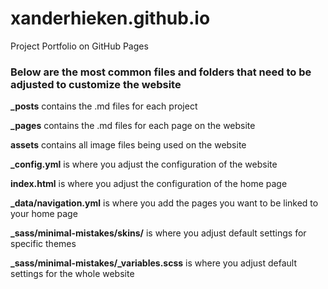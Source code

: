 # xanderhieken.github.io
Project Portfolio on GitHub Pages

### Below are the most common files and folders that need to be adjusted to customize the website
**_posts** contains the .md files for each project

**_pages** contains the .md files for each page on the website

**assets** contains all image files being used on the website

**_config.yml** is where you adjust the configuration of the website

**index.html** is where you adjust the configuration of the home page

**_data/navigation.yml** is where you add the pages you want to be linked to your home page

**_sass/minimal-mistakes/skins/** is where you adjust default settings for specific themes

**_sass/minimal-mistakes/_variables.scss** is where you adjust default settings for the whole website
